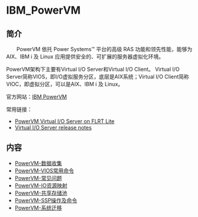 # IBM_PowerVM

## 简介

&#8195;&#8195;PowerVM 依托 Power Systems™ 平台的高级 RAS 功能和领先性能，能够为 AIX、IBM i 及 Linux 应用提供安全的、可扩展的服务器虚拟化环境。

PowerVM架构下主要有Virtual I/O Server和Virtual I/O Client。
Virtual I/O Server简称VIOS，即I/O虚拟服务分区，底层是AIX系统；Virtual I/O Client简称VIOC，即虚拟分区，可以是AIX、IBM i 及 Linux。

官方网站：[IBM PowerVM](https://www.ibm.com/cn-zh/marketplace/ibm-powervm?mhsrc=ibmsearch_p&mhq=AIX)

常用链接：
- [PowerVM Virtual I/O Server on FLRT Lite](https://esupport.ibm.com/customercare/flrt/liteTable?prodKey=vios)
- [Virtual I/O Server release notes](https://www.ibm.com/docs/en/power9/9009-22A?topic=9009-22A/p9eeo/p9eeo_ipeeo_main.html#ipeeo_main)

## 内容
- [PowerVM-数据收集](https://gitbook.big1000.com/04-IBM_Virtualization/02-PowerVM/01-PowerVM-%E6%95%B0%E6%8D%AE%E6%94%B6%E9%9B%86.html)
- [PowerVM-VIOS常用命令](https://gitbook.big1000.com/04-IBM_Virtualization/02-PowerVM/02-PowerVM-VIOS%E5%B8%B8%E7%94%A8%E5%91%BD%E4%BB%A4.html)
- [PowerVM-常见问题](https://gitbook.big1000.com/04-IBM_Virtualization/02-PowerVM/03-PowerVM-%E5%B8%B8%E8%A7%81%E9%97%AE%E9%A2%98.html)
- [PowerVM-IO资源映射](https://gitbook.big1000.com/04-IBM_Virtualization/02-PowerVM/04-PowerVM-IO%E8%B5%84%E6%BA%90%E6%98%A0%E5%B0%84.html)
- [PowerVM-共享存储池](https://gitbook.big1000.com/04-IBM_Virtualization/02-PowerVM/05-PowerVM-%E5%85%B1%E4%BA%AB%E5%AD%98%E5%82%A8%E6%B1%A0.html)
- [PowerVM-SSP操作及命令](https://gitbook.big1000.com/04-IBM_Virtualization/02-PowerVM/06-PowerVM-SSP%E6%93%8D%E4%BD%9C%E5%8F%8A%E5%91%BD%E4%BB%A4.html)
- [PowerVM-系统迁移](https://gitbook.big1000.com/04-IBM_Virtualization/02-PowerVM/07-PowerVM-%E7%B3%BB%E7%BB%9F%E8%BF%81%E7%A7%BB.html)